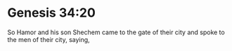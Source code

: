 # Genesis 34:20

So Hamor and his son Shechem came to the gate of their city and spoke to the men of their city, saying,
